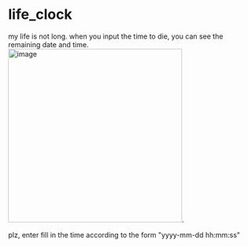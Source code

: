 # life_clock
my life is not long. when you input the time to die, you can see the remaining date and time.    
<img width="353" alt="image" src="https://user-images.githubusercontent.com/124692313/233964886-8cba9db9-2e60-4a74-925d-39b37ccbf249.png">. </br>

plz, enter fill in the time according to the form "yyyy-mm-dd hh:mm:ss"
